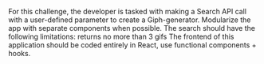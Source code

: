 For this challenge, the developer is tasked with making a Search API call with a user-defined parameter to create a Giph-generator.
Modularize the app with separate components when possible.
The search should have the following limitations: returns no more than 3 gifs
The frontend of this application should be coded entirely in React, use functional components + hooks. 
